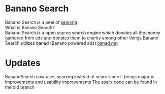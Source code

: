 # Banano Search
Banano Search is a peel of <a href="https://searxng.org">searxng</a>
</br>
What is Banano Search?
</br>
Banano Search is a open source search engine which donates all the money gathered from ads and donates them to charity among other things
Banano Search utilizes banad (Banano powered ads) <a href="http://banad.net">banad.net</a>

# Updates
BananoSearch now uses searxng instead of searx since it brings major ui improvements and usability improvements
The searx code can be found in the old branch
